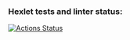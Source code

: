 ### Hexlet tests and linter status:
[![Actions Status](https://github.com/SlaMal/devops-for-programmers-project-lvl1/workflows/hexlet-check/badge.svg)](https://github.com/SlaMal/devops-for-programmers-project-lvl1/actions)